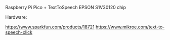 Raspberry Pi Pico + TextToSpeech EPSON S1V30120 chip

Hardware:

https://www.sparkfun.com/products/18721
https://www.mikroe.com/text-to-speech-click
